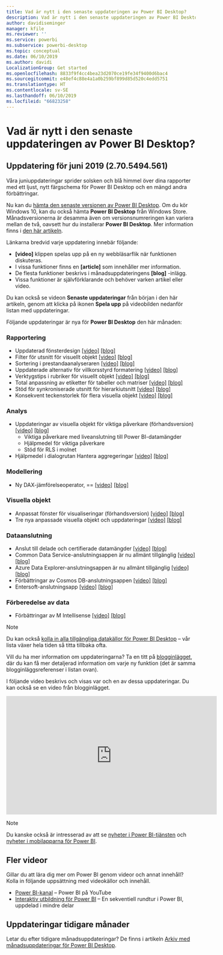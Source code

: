 ```yaml
---
title: Vad är nytt i den senaste uppdateringen av Power BI Desktop?
description: Vad är nytt i den senaste uppdateringen av Power BI Desktop?
author: davidiseminger
manager: kfile
ms.reviewer: ''
ms.service: powerbi
ms.subservice: powerbi-desktop
ms.topic: conceptual
ms.date: 06/10/2019
ms.author: davidi
LocalizationGroup: Get started
ms.openlocfilehash: 8833f9f4cc4bea23d2070ce19fe34f9400d6bac4
ms.sourcegitcommit: e48ef4c88e4a1a0b259bf899d85d520c4edd5751
ms.translationtype: HT
ms.contentlocale: sv-SE
ms.lasthandoff: 06/10/2019
ms.locfileid: "66823258"
---
```

# <a name="whats-new-in-the-latest-power-bi-desktop-update"></a>Vad är nytt i den senaste uppdateringen av Power BI Desktop? 

## <a name="june-2019-update-2705494561"></a>Uppdatering för juni 2019 (2.70.5494.561)

Våra juniuppdateringar sprider solsken och blå himmel över dina rapporter med ett ljust, nytt färgschema för Power BI Desktop och en mängd andra förbättringar. 

Nu kan du [hämta den senaste versionen av Power BI Desktop](https://powerbi.microsoft.com/desktop). Om du kör Windows 10, kan du också hämta **Power BI Desktop** från Windows Store. Månadsversionerna är desamma även om versionsnumreringen kan variera mellan de två, oavsett hur du installerar **Power BI Desktop**. Mer information finns i [den här artikeln](desktop-get-the-desktop.md). 

Länkarna bredvid varje uppdatering innebär följande:

* **[video]** klippen spelas upp på en ny webbläsarflik när funktionen diskuteras.
* I vissa funktioner finns en **[article]** som innehåller mer information.
* De flesta funktioner beskrivs i månadsuppdateringens **[blog]** -inlägg.
* Vissa funktioner är självförklarande och behöver varken artikel eller video.

Du kan också se videon **Senaste uppdateringar** från början i den här artikeln, genom att klicka på ikonen **Spela upp** på videobilden nedanför listan med uppdateringar.

Följande uppdateringar är nya för **Power BI Desktop** den här månaden:

### <a name="reporting"></a>Rapportering
* Uppdaterad fönsterdesign [[video]](https://youtu.be/7k-nP38uHyQ?t=8)  [[blog]](https://powerbi.microsoft.com/blog/power-bi-desktop-june-2019-feature-summary/#panes) 
* Filter för utsnitt för visuellt objekt [[video]](https://youtu.be/7k-nP38uHyQ?t=116)  [[blog]](https://powerbi.microsoft.com/blog/power-bi-desktop-june-2019-feature-summary/#slicerFilters)
* Sortering i prestandaanalyseraren [[video]](https://youtu.be/7k-nP38uHyQ?t=237)  [[blog]](https://powerbi.microsoft.com/blog/power-bi-desktop-june-2019-feature-summary/#perfAnalyzer)
* Uppdaterade alternativ för villkorsstyrd formatering [[video]](https://youtu.be/7k-nP38uHyQ?t=311)  [[blog]](https://powerbi.microsoft.com/blog/power-bi-desktop-june-2019-feature-summary/#conditionalFormatting)
* Verktygstips i rubriker för visuellt objekt [[video]](https://youtu.be/7k-nP38uHyQ?t=530)  [[blog]](https://powerbi.microsoft.com/blog/power-bi-desktop-june-2019-feature-summary/#headerTooltips)
* Total anpassning av etiketter för tabeller och matriser [[video]](https://youtu.be/7k-nP38uHyQ?t=722)  [[blog]](https://powerbi.microsoft.com/blog/power-bi-desktop-june-2019-feature-summary/#totalLabels)
* Stöd för synkroniserade utsnitt för hierarkiutsnitt [[video]](https://youtu.be/7k-nP38uHyQ?t=859)  [[blog]](https://powerbi.microsoft.com/blog/power-bi-desktop-june-2019-feature-summary/#syncSlicer)
* Konsekvent teckenstorlek för flera visuella objekt [[video]](https://youtu.be/7k-nP38uHyQ?t=962)  [[blog]](https://powerbi.microsoft.com/blog/power-bi-desktop-june-2019-feature-summary/#fontSizes)


### <a name="analytics"></a>Analys
* Uppdateringar av visuella objekt för viktiga påverkare (förhandsversion) [[video]](https://youtu.be/7k-nP38uHyQ?t=1064)  [[blog]](https://powerbi.microsoft.com/blog/power-bi-desktop-june-2019-feature-summary/#keyInfluencers) 
    * Viktiga påverkare med liveanslutning till Power BI-datamängder
    * Hjälpmedel för viktiga påverkare
    * Stöd för RLS i molnet
* Hjälpmedel i dialogrutan Hantera aggregeringar [[video]](https://youtu.be/7k-nP38uHyQ?t=1213)  [[blog]](https://powerbi.microsoft.com/blog/power-bi-desktop-june-2019-feature-summary/#aggregationsAccessibility) 

### <a name="modeling"></a>Modellering
* Ny DAX-jämförelseoperator, == [[video]](https://youtu.be/7k-nP38uHyQ?t=1267)  [[blog]](https://powerbi.microsoft.com/blog/power-bi-desktop-june-2019-feature-summary/#dax) 


### <a name="visuals"></a>Visuella objekt
* Anpassat fönster för visualiseringar (förhandsversion) [[video]](https://youtu.be/7k-nP38uHyQ?t=1349)  [[blog]](https://powerbi.microsoft.com/blog/power-bi-desktop-june-2019-feature-summary/#personalizedVizPane) 
* Tre nya anpassade visuella objekt och uppdateringar [[video]](https://youtu.be/7k-nP38uHyQ?t=1391)  [[blog]](https://powerbi.microsoft.com/blog/power-bi-desktop-june-2019-feature-summary/#synopticVisual) 


### <a name="data-connectivity"></a>Dataanslutning
* Anslut till delade och certifierade datamängder [[video]](https://youtu.be/7k-nP38uHyQ?t=1739)  [[blog]](https://powerbi.microsoft.com/blog/power-bi-desktop-june-2019-feature-summary/#sharedCertifiedDatasets) 
* Common Data Service-anslutningsappen är nu allmänt tillgänglig [[video]](https://youtu.be/7k-nP38uHyQ?t=1807)   [[blog]](https://powerbi.microsoft.com/blog/power-bi-desktop-june-2019-feature-summary/#cds) 
* Azure Data Explorer-anslutningsappen är nu allmänt tillgänglig [[video]](https://youtu.be/7k-nP38uHyQ?t=1823)  [[blog]](https://powerbi.microsoft.com/blog/power-bi-desktop-june-2019-feature-summary/#azureDataExplorer) 
* Förbättringar av Cosmos DB-anslutningsappen [[video]](https://youtu.be/7k-nP38uHyQ?t=1835)  [[blog]](https://powerbi.microsoft.com/blog/power-bi-desktop-june-2019-feature-summary/#cosmosDB)
* Entersoft-anslutningsapp [[video]](https://youtu.be/7k-nP38uHyQ?t=1851)  [[blog]](https://powerbi.microsoft.com/blog/power-bi-desktop-june-2019-feature-summary/#entersoft) 


### <a name="data-preparation"></a>Förberedelse av data
* Förbättringar av M Intellisense [[video]](https://youtu.be/7k-nP38uHyQ?t=1866)  [[blog]](https://powerbi.microsoft.com/blog/power-bi-desktop-june-2019-feature-summary/#intellisense) 


> [!NOTE]
> Du kan också [kolla in alla tillgängliga datakällor för Power BI Desktop](desktop-data-sources.md) – vår lista växer hela tiden så titta tillbaka ofta.

Vill du ha mer information om uppdateringarna? Ta en titt på [blogginlägget](https://powerbi.microsoft.com/blog/power-bi-desktop-june-2019-feature-summary/), där du kan få mer detaljerad information om varje ny funktion (det är samma blogginläggsreferenser i listan ovan).


I följande video beskrivs och visas var och en av dessa uppdateringar. Du kan också se en video från blogginlägget.

<iframe width="560" height="315" src="https://www.youtube.com/embed/7k-nP38uHyQ" frameborder="0" allow="accelerometer; autoplay; encrypted-media; gyroscope; picture-in-picture" allowfullscreen></iframe>


> [!NOTE]
> Du kanske också är intresserad av att se [nyheter i Power BI-tjänsten](service-whats-new.md) och [nyheter i mobilapparna för Power BI](consumer/mobile/mobile-whats-new-in-the-mobile-apps.md).

## <a name="more-videos"></a>Fler videor

Gillar du att lära dig mer om Power BI genom videor och annat innehåll? Kolla in följande uppsättning med videokällor och innehåll.

-   [Power BI-kanal](https://www.youtube.com/user/mspowerbi) – Power BI på YouTube
-   [Interaktiv utbildning för Power BI](https://powerbi.microsoft.com/guided-learning/) – En sekventiell rundtur i Power BI, uppdelad i mindre delar

## <a name="previous-months-updates"></a>Uppdateringar tidigare månader

Letar du efter tidigare månadsuppdateringar? De finns i artikeln [Arkiv med månadsuppdateringar för Power BI Desktop](desktop-latest-update-archive.md).
